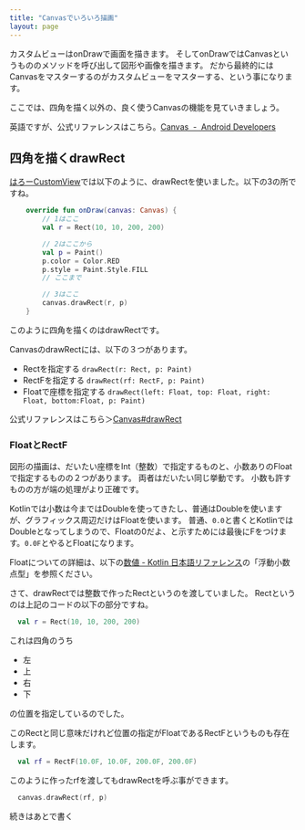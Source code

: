 ```yaml
---
title: "Canvasでいろいろ描画"
layout: page
---
```

カスタムビューはonDrawで画面を描きます。
そしてonDrawではCanvasというもののメソッドを呼び出して図形や画像を描きます。
だから最終的にはCanvasをマスターするのがカスタムビューをマスターする、という事になります。

ここでは、四角を描く以外の、良く使うCanvasの機能を見ていきましょう。

英語ですが、公式リファレンスはこちら。[Canvas  -  Android Developers](https://developer.android.com/reference/android/graphics/Canvas)

## 四角を描くdrawRect

[はろーCustomView](hello_customview.html)では以下のように、drawRectを使いました。以下の3の所ですね。

```kotlin
    override fun onDraw(canvas: Canvas) {
        // 1はここ
        val r = Rect(10, 10, 200, 200)

        // 2はここから
        val p = Paint()
        p.color = Color.RED
        p.style = Paint.Style.FILL
        // ここまで

        // 3はここ
        canvas.drawRect(r, p)
    }
```

このように四角を描くのはdrawRectです。

CanvasのdrawRectには、以下の３つがあります。

- Rectを指定する `drawRect(r: Rect, p: Paint)`
- RectFを指定する `drawRect(rf: RectF, p: Paint)`
- Floatで座標を指定する `drawRect(left: Float, top: Float, right: Float, bottom:Float, p: Paint)`

公式リファレンスはこちら＞[Canvas#drawRect](https://developer.android.com/reference/android/graphics/Canvas#drawRect(float,%20float,%20float,%20float,%20android.graphics.Paint))

### FloatとRectF

図形の描画は、だいたい座標をInt（整数）で指定するものと、小数ありのFloatで指定するものの２つがあります。
両者はだいたい同じ挙動です。
小数も許すものの方が端の処理がより正確です。

Kotlinでは小数は今まではDoubleを使ってきたし、普通はDoubleを使いますが、グラフィックス周辺だけはFloatを使います。
普通、`0.0`と書くとKotlinではDoubleとなってしまうので、Floatの0だよ、と示すためには最後にFをつけます。`0.0F`とやるとFloatになります。

Floatについての詳細は、以下の[数値 - Kotlin 日本語リファレンス](https://karino2.github.io/kotlin-web-site-ja/docs/numbers.html)の「浮動小数点型」を参照ください。

さて、drawRectでは整数で作ったRectというのを渡していました。
Rectというのは上記のコードの以下の部分ですね。

```kotlin
  val r = Rect(10, 10, 200, 200)
```

これは四角のうち

- 左
- 上
- 右
- 下

の位置を指定しているのでした。

このRectと同じ意味だけれど位置の指定がFloatであるRectFというものも存在します。

```kotlin
  val rf = RectF(10.0F, 10.0F, 200.0F, 200.0F)
```

このように作ったrfを渡してもdrawRectを呼ぶ事ができます。

```kotlin
  canvas.drawRect(rf, p)
```

続きはあとで書く
